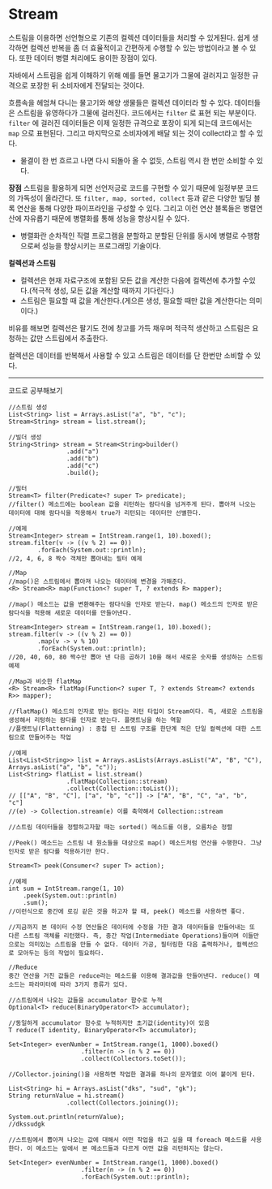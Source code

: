 # Stream

스트림을 이용하면 선언형으로 기존의 컬렉션 데이터들을 처리할 수 있게된다. 쉽게 생각하면 컬렉션 반복을 좀 더 효율적이고 간편하게 수행할 수 있는 방법이라고 볼 수 있다. 또한 데이터 병렬 처리에도 용이한 장점이 있다.

자바에서 스트림을 쉽게 이해하기 위해 예를 들면 물고기가 그물에 걸러지고 일정한 규격으로 포장한 뒤 소비자에게 전달되는 것이다.

흐름속을 헤엄쳐 다니는 물고기와 해양 생물들은 컬렉션 데이터라 할 수 있다. 데이터들은 스트림을 유영하다가 그물에 걸러진다. 코드에서는 `filter` 로 표현 되는 부분이다. `filter` 에 걸러진 데이터들은 이제 일정한 규격으로 포장이 되게 되는데 코드에서는 `map` 으로 표현된다. 그리고 마지막으로 소비자에게 배달 되는 것이 collect라고 할 수 있다.

* 물결이 한 번 흐르고 나면 다시 되돌아 올 수 없듯, 스트림 역시 한 번만 소비할 수 있다.

**장점**
스트림을 활용하게 되면 선언저긍로 코드를 구현할 수 있기 때문에 일정부분 코드의 가독성이 올라간다. 또 `filter, map, sorted, collect` 등과 같은 다양한 빌딩 블록 연산을 통해 다양한 파이프라인을 구성할 수 있다. 그리고 이런 연산 블록들은 병렬연산에 자유롭기 때문에 병렬화를 통해 성능을 향상시킬 수 있다.

* 병렬화란 순차적인 직렬 프로그램을 분할하고 분할된 단위를 동시에 병렬로 수행함으로써 성능을 향상시키는 프로그래밍 기술이다.

**컬렉션과 스트림**

* 컬렉션은 현재 자료구조에 포함된 모든 값을 계산한 다음에 컬렉션에 추가할 수있다.(적극적 생성, 모든 값을 계산할 때까지 기다린다.)
* 스트림은 필요할 때 값을 계산한다.(게으른 생성, 필요할 때만 값을 계산한다는 의미이다.)

비유를 해보면 컬렉션은 팔기도 전에 창고를 가득 채우며 적극적 생산하고 스트림은 요청하는 값만 스트림에서 추출한다.

컬렉션은 데이터를 반복해서 사용할 수 있고 스트림은 데이터를 단 한번만 소비할 수 있다.

*************************************

코드로 공부해보기

```
//스트림 생성
List<String> list = Arrays.asList("a", "b", "c");
Stream<String> stream = list.stream();

//빌더 생성
String<String> stream = Stream<String>builder()
				.add("a")
				.add("b")
				.add("c")
				.build();
							
//필터
Stream<T> filter(Predicate<? super T> predicate);
//filter() 메소드에는 boolean 값을 리턴하는 람다식을 넘겨주게 된다. 뽑아져 나오는 데이터에 대해 람다식을 적용해서 true가 리턴되는 데이터만 선별한다.

//예제
Stream<Integer> stream = IntStream.range(1, 10).boxed();
stream.filter(v -> ((v % 2) == 0))
		.forEach(System.out::println);
//2, 4, 6, 8 짝수 객체만 뽑아내는 필터 예제

//Map
//map()은 스트림에서 뽑아져 나오는 데이터에 변경을 가해준다.
<R> Stream<R> map(Function<? super T, ? extends R> mapper);

//map() 메소드는 값을 변환해주는 람다식을 인자로 받는다. map() 메소드의 인자로 받은 람다식을 적용해 새로운 데이터를 만들어낸다.

Stream<Integer> stream = IntStream.range(1, 10).boxed();
stream.filter(v -> ((v % 2) == 0))
		.map(v -> v % 10)
		.forEach(System.out::println);
//20, 40, 60, 80 짝수만 뽑아 낸 다음 곱하기 10을 해서 새로운 숫자를 생성하는 스트림 예제

//Map과 비슷한 flatMap
<R> Stream<R> flatMap(Function<? super T, ? extends Stream<? extends R>> mapper);

//flatMap() 메소드의 인자로 받는 람다는 리턴 타입이 Stream이다. 즉, 새로운 스트림을 생성해서 리텅하는 람다를 인자로 받는다. 플랫트닝을 하는 역할
//플랫트닝(Flattenning) : 중첩 된 스트림 구조를 한단계 적은 단일 컬렉션에 대한 스트림으로 만들어주는 작업

//예제
List<List<String>> list = Arrays.asLists(Arrays.asList("A", "B", "C"), Arrays.asList("a", "b", "c"));
List<String> flatList = list.stream()
				.flatMap(Collection::stream)
				.collect(Collection::toList());
// [["A", "B", "C"], ["a", "b", "c"]] -> ["A", "B", "C", "a", "b", "c"]
//(e) -> Collection.stream(e) 이를 축약해서 Collection::stream

//스트림 데이터들을 정렬하고자할 때는 sorted() 메소드를 이용, 오름차순 정렬

//Peek() 메소드는 스트림 내 원소들을 대상으로 map() 메소드처럼 연산을 수행한다. 그냥 인자로 받은 람다를 적용하기만 한다.

Stream<T> peek(Consumer<? super T> action);

//예제
int sum = IntStream.range(1, 10)
	.peek(System.out::println)
	.sum();
//이런식으로 중간에 로깅 같은 것을 하고자 할 때, peek() 메소드를 사용하면 좋다.

//지금까지 본 데이터 수정 연산들은 데이터에 수정을 가한 결과 데이터들을 만들어내는 또 다른 스트림 객체를 리턴했다. 즉, 중간 작업(Intermediate Operations)들이며 이들만으로는 의미있는 스트림을 만들 수 없다. 데이터 가공, 필터링한 다음 출력하거나, 컬렉션으로 모아두는 등의 작업이 필요하다.

//Reduce
중간 연산을 거친 값들은 reduce라는 메소드를 이용해 결과값을 만들어낸다. reduce() 메소드는 파라미터에 따라 3가지 종류가 있다.

//스트림에서 나오는 값들을 accumulator 함수로 누적
Optional<T> reduce(BinaryOperator<T> accumulator);

//동일하게 accumulator 함수로 누적하지만 초기값(identity)이 있음
T reduce(T identity, BinaryOperator<T> accumulator);

Set<Integer> evenNumber = IntStream.range(1, 1000).boxed()
					.filter(n -> (n % 2 == 0))
					.collect(Collectors.toSet());
								
//Collector.joining()을 사용하면 작업한 결과를 하나의 문자열로 이어 붙이게 된다.

List<String> hi = Arrays.asList("dks", "sud", "gk");
String returnValue = hi.stream()
				.collect(Collectors.joining());

System.out.println(returnValue);
//dkssudgk

//스트림에서 뽑아져 나오는 값에 대해서 어떤 작업을 하고 싶을 때 foreach 메소드를 사용한다. 이 메소드는 앞에서 본 메소드들과 다르게 어떤 값을 리턴하지는 않는다.

Set<Integer> evenNumber = IntStream.range(1, 1000).boxed()
					.filter(n -> (n % 2 == 0))
					.forEach(System.out::println);
```